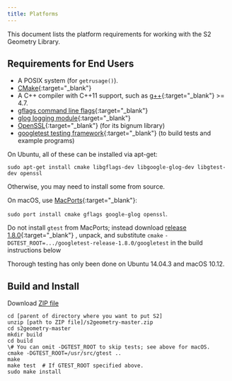 ```yaml
---
title: Platforms
---
```


This document lists the platform requirements for working with the
S2 Geometry Library.

## Requirements for End Users

* A POSIX system (for `getrusage()`).
* [CMake](http://www.cmake.org/){:target="_blank"}
* A C++ compiler with C++11 support, such as
  [g++](https://gcc.gnu.org/){:target="_blank"} >= 4.7.
* [gflags command line flags](https://github.com/gflags/gflags){:target="_blank"}
* [glog logging module](https://github.com/google/glog){:target="_blank"}
* [OpenSSL](https://github.com/openssl/openssl){:target="_blank"} (for its bignum library)
* [googletest testing framework](https://github.com/google/googletest){:target="_blank"}
  (to build tests and example programs)

On Ubuntu, all of these can be installed via apt-get:

```
sudo apt-get install cmake libgflags-dev libgoogle-glog-dev libgtest-dev openssl
```

Otherwise, you may need to install some from source.

On macOS, use [MacPorts](http://www.macports.org/){:target="_blank"}:

`sudo port install cmake gflags google-glog openssl`.

Do not install `gtest` from MacPorts; instead download
[release 1.8.0](https://github.com/google/googletest/releases/tag/release-1.8.0){:target="_blank"}
, unpack, and substitute `cmake`
`-DGTEST_ROOT=.../googletest-release-1.8.0/googletest`
in the build instructions below

Thorough testing has only been done on Ubuntu 14.04.3 and macOS 10.12.

## Build and Install

Download [ZIP file](https://github.com/google/s2geometry/archive/master.zip)

```
cd [parent of directory where you want to put S2]
unzip [path to ZIP file]/s2geometry-master.zip
cd s2geometry-master
mkdir build
cd build
\# You can omit -DGTEST_ROOT to skip tests; see above for macOS.
cmake -DGTEST_ROOT=/usr/src/gtest ..
make
make test  # If GTEST_ROOT specified above.
sudo make install
```